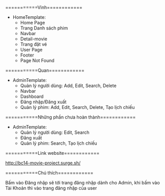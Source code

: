===========Vinh============
- HomeTemplate:
    + Home Page
    + Trang Danh sách phim
    + Navbar
    + Detail-movie
    + Trang đặt vé
    + User Page
    + Footer
    + Page Not Found

===========Quan============
- AdminTemplate:
    + Quản lý người dùng: Add, Edit, Search, Delete
    + Navbar
    + Dashboard
    + Đăng nhập/Đăng xuất
    + Quản lý phim: Add, Edit, Search, Delete, Tạo lịch chiếu


===========Những phần chưa hoàn thành============
- AdminTemplate:
    + Quản lý người dùng: Edit, Search
    + Đăng xuất
    + Quản lý phim: Search, Tạo lịch chiếu
	
===========Link website============

http://bc14-movie-project.surge.sh/

===========Chú thích============

Bấm vào Đăng nhập sẽ tới trang đăng nhập dành cho Admin, khi bấm vào Tài Khoản thì vào trang đăng nhập của user

